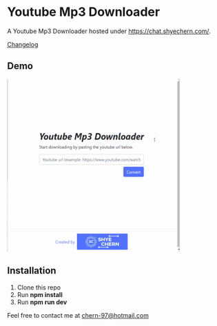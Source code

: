 # Youtube Mp3 Downloader

A Youtube Mp3 Downloader hosted under https://chat.shyechern.com/.

[Changelog](CHANGELOG.md)

## Demo

<img src="https://github.com/ShyeChern/youtube-download/raw/master/gif/demo-download.gif" alt="Demo Download" width="400" height="400"> 

## Installation

1. Clone this repo
2. Run **npm install**
3. Run **npm run dev**

Feel free to contact me at chern-97@hotmail.com
